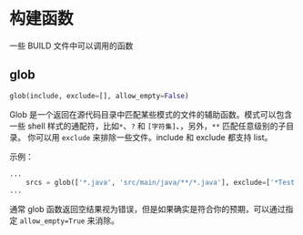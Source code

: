 # 构建函数 #

一些 BUILD 文件中可以调用的函数

## glob ##

```python
glob(include, exclude=[], allow_empty=False)
```

Glob 是一个返回在源代码目录中匹配某些模式的文件的辅助函数。模式可以包含一些 shell 样式的通配符，比如`*`、`?` 和 `[字符集]`、，另外，`**` 匹配任意级别的子目录。
你可以用 `exclude` 来排除一些文件。include 和 exclude 都支持 list。

示例：

```python
...
    srcs = glob(['*.java', 'src/main/java/**/*.java'], exclude=['*Test.java'])
...
```

通常 glob 函数返回空结果视为错误，但是如果确实是符合你的预期，可以通过指定 `allow_empty=True` 来消除。
